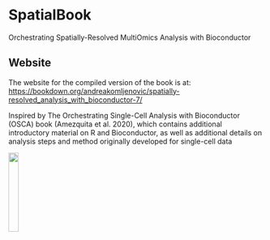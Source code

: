 # SpatialBook

Orchestrating Spatially-Resolved MultiOmics Analysis with Bioconductor 

## Website

The website for the compiled version of the book is at:
https://bookdown.org/andreakomljenovic/spatially-resolved_analysis_with_bioconductor-7/

Inspired by The Orchestrating Single-Cell Analysis with Bioconductor (OSCA) book (Amezquita et al. 2020), which contains additional introductory material on R and Bioconductor, as well as additional details on analysis steps and method originally developed for single-cell data


<img src="https://github.com/wirawara/SpatialBook/assets/14986121/6600a953-c226-4f2b-8ad7-f80ab17adc9b" width=20% height=20%>


